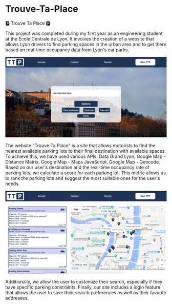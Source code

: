 # Trouve-Ta-Place

🅿️ Trouve Ta Place 🅿️


This project was completed during my first year as an engineering student at the École Centrale de Lyon. 
It involves the creation of a website that allows Lyon drivers to find parking spaces in the urban area and to get there 
based on real-time occupancy data from Lyon's car parks. 


![Page d'accueil du site](1.png)


The website "Trouve Ta Place" is a site that allows motorists to find the nearest available parking lots to their final destination with available spaces. To achieve this, we have used various APIs: Data Grand Lyon, Google Map - Distance Matrix, Google Map - Maps JavaScript, Google Map - Geocode. Based on our user's destination and the real-time occupancy rate of parking lots, we calculate a score for each parking lot. This metric allows us to rank the parking lots and suggest the most suitable ones for the user's needs.


![Page de resultats](2.png)


Additionally, we allow the user to customize their search, especially if they have specific parking constraints. Finally, our site includes a login feature that allows the user to save their search preferences as well as their favorite addresses.


